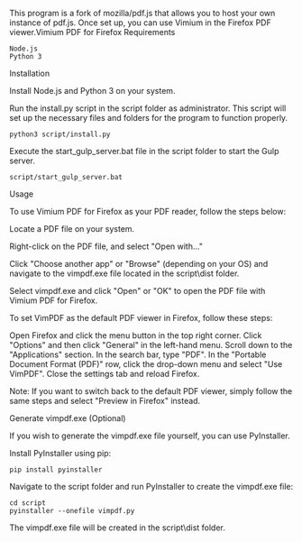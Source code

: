 This program is a fork of mozilla/pdf.js that allows you to host your own instance of pdf.js. Once set up, you can use Vimium in the Firefox PDF viewer.Vimium PDF for Firefox
Requirements

    Node.js
    Python 3

Installation

 Install Node.js and Python 3 on your system.

 Run the install.py script in the script folder as administrator. This script will set up the necessary files and folders for the program to function properly.


    python3 script/install.py

 Execute the start_gulp_server.bat file in the script folder to start the Gulp server.



    script/start_gulp_server.bat

Usage

To use Vimium PDF for Firefox as your PDF reader, follow the steps below:

   Locate a PDF file on your system.

   Right-click on the PDF file, and select "Open with..."

   Click "Choose another app" or "Browse" (depending on your OS) and navigate to the vimpdf.exe file located in the script\dist folder.

   Select vimpdf.exe and click "Open" or "OK" to open the PDF file with Vimium PDF for Firefox.
    
To set VimPDF as the default PDF viewer in Firefox, follow these steps:

   Open Firefox and click the menu button in the top right corner.
   Click "Options" and then click "General" in the left-hand menu.
   Scroll down to the "Applications" section.
   In the search bar, type "PDF".
   In the "Portable Document Format (PDF)" row, click the drop-down menu and select "Use VimPDF".
   Close the settings tab and reload Firefox.

Note: If you want to switch back to the default PDF viewer, simply follow the same steps and select "Preview in Firefox" instead.

Generate vimpdf.exe (Optional)

If you wish to generate the vimpdf.exe file yourself, you can use PyInstaller.

   Install PyInstaller using pip:


    pip install pyinstaller

  Navigate to the script folder and run PyInstaller to create the vimpdf.exe file:


    cd script
    pyinstaller --onefile vimpdf.py

The vimpdf.exe file will be created in the script\dist folder.
